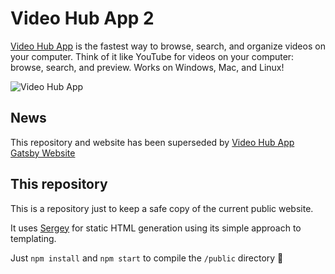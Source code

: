 # Video Hub App 2

[Video Hub App](https://videohubapp.com/) is the fastest way to browse, search, and organize videos on your computer. Think of it like YouTube for videos on your computer: browse, search, and preview. Works on Windows, Mac, and Linux!

![Video Hub App](https://videohubapp.com/images/4.jpg)

## News

This repository and website has been superseded by [Video Hub App Gatsby Website](https://github.com/whyboris/video-hub-app-gatsby-website)

## This repository

This is a repository just to keep a safe copy of the current public website.

It uses [Sergey](https://github.com/trys/sergey) for static HTML generation using its simple approach to templating.

Just `npm install` and `npm start` to compile the `/public` directory :tada:
